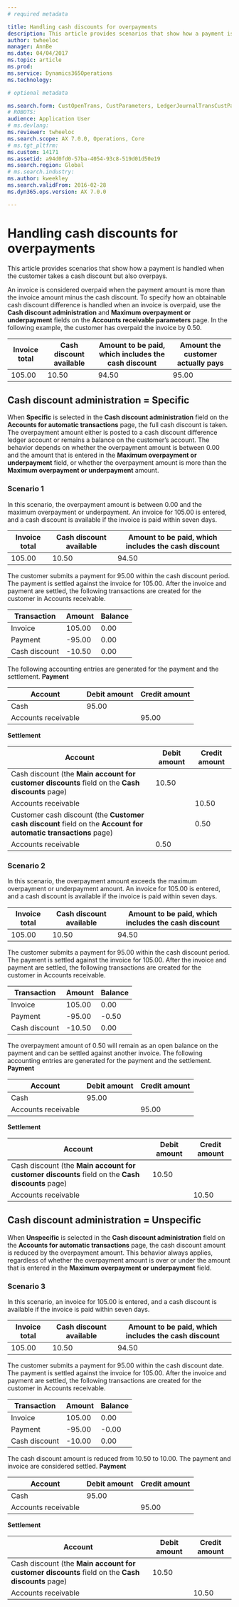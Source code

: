 ```yaml
---
# required metadata

title: Handling cash discounts for overpayments
description: This article provides scenarios that show how a payment is handled when the customer takes a cash discount but also overpays. 
author: twheeloc
manager: AnnBe
ms.date: 04/04/2017
ms.topic: article
ms.prod: 
ms.service: Dynamics365Operations
ms.technology: 

# optional metadata

ms.search.form: CustOpenTrans, CustParameters, LedgerJournalTransCustPaym, LedgerJournalTransVendPaym, VendOpenTrans, VendParameters
# ROBOTS: 
audience: Application User
# ms.devlang: 
ms.reviewer: twheeloc
ms.search.scope: AX 7.0.0, Operations, Core
# ms.tgt_pltfrm: 
ms.custom: 14171
ms.assetid: a94d0fd0-57ba-4054-93c8-519d01d50e19
ms.search.region: Global
# ms.search.industry: 
ms.author: kweekley
ms.search.validFrom: 2016-02-28
ms.dyn365.ops.version: AX 7.0.0

---
```


# Handling cash discounts for overpayments

This article provides scenarios that show how a payment is handled when the customer takes a cash discount but also overpays. 

An invoice is considered overpaid when the payment amount is more than the invoice amount minus the cash discount. To specify how an obtainable cash discount difference is handled when an invoice is overpaid, use the **Cash discount administration** and **Maximum overpayment or underpayment** fields on the **Accounts receivable parameters** page. In the following example, the customer has overpaid the invoice by 0.50.

| Invoice total | Cash discount available | Amount to be paid, which includes the cash discount | Amount the customer actually pays |
|---------------|-------------------------|-----------------------------------------------------|-----------------------------------|
| 105.00        | 10.50                   | 94.50                                               | 95.00                             |

## Cash discount administration = Specific
When **Specific** is selected in the **Cash discount administration** field on the **Accounts for automatic transactions** page, the full cash discount is taken. The overpayment amount either is posted to a cash discount difference ledger account or remains a balance on the customer’s account. The behavior depends on whether the overpayment amount is between 0.00 and the amount that is entered in the **Maximum overpayment or underpayment** field, or whether the overpayment amount is more than the **Maximum overpayment or underpayment** amount.

### Scenario 1

In this scenario, the overpayment amount is between 0.00 and the maximum overpayment or underpayment. An invoice for 105.00 is entered, and a cash discount is available if the invoice is paid within seven days.

| Invoice total | Cash discount available | Amount to be paid, which includes the cash discount |
|---------------|-------------------------|-----------------------------------------------------|
| 105.00        | 10.50                   | 94.50                                               |

The customer submits a payment for 95.00 within the cash discount period. The payment is settled against the invoice for 105.00. After the invoice and payment are settled, the following transactions are created for the customer in Accounts receivable.

| Transaction   | Amount | Balance |
|---------------|--------|---------|
| Invoice       | 105.00 | 0.00    |
| Payment       | -95.00 | 0.00    |
| Cash discount | -10.50 | 0.00    |

The following accounting entries are generated for the payment and the settlement. **Payment**

| Account             | Debit amount | Credit amount |
|---------------------|--------------|---------------|
| Cash                | 95.00        |               |
| Accounts receivable |              | 95.00         |

**Settlement**

| Account                                                                                                          | Debit amount | Credit amount |
|------------------------------------------------------------------------------------------------------------------|--------------|---------------|
| Cash discount (the **Main account for customer discounts** field on the **Cash discounts** page)                 | 10.50        |               |
| Accounts receivable                                                                                              |              | 10.50         |
| Customer cash discount (the **Customer cash discount** field on the **Account for automatic transactions** page) |              | 0.50          |
| Accounts receivable                                                                                              | 0.50         |               |

### Scenario 2

In this scenario, the overpayment amount exceeds the maximum overpayment or underpayment amount. An invoice for 105.00 is entered, and a cash discount is available if the invoice is paid within seven days.

| Invoice total | Cash discount available | Amount to be paid, which includes the cash discount |
|---------------|-------------------------|-----------------------------------------------------|
| 105.00        | 10.50                   | 94.50                                               |

The customer submits a payment for 95.00 within the cash discount period. The payment is settled against the invoice for 105.00. After the invoice and payment are settled, the following transactions are created for the customer in Accounts receivable.

| Transaction   | Amount | Balance |
|---------------|--------|---------|
| Invoice       | 105.00 | 0.00    |
| Payment       | -95.00 | -0.50   |
| Cash discount | -10.50 | 0.00    |

The overpayment amount of 0.50 will remain as an open balance on the payment and can be settled against another invoice. The following accounting entries are generated for the payment and the settlement. **Payment**

| Account             | Debit amount | Credit amount |
|---------------------|--------------|---------------|
| Cash                | 95.00        |               |
| Accounts receivable |              | 95.00         |

**Settlement**

| Account                                                                                          | Debit amount | Credit amount |
|--------------------------------------------------------------------------------------------------|--------------|---------------|
| Cash discount (the **Main account for customer discounts** field on the **Cash discounts** page) | 10.50        |               |
| Accounts receivable                                                                              |              | 10.50         |

## Cash discount administration = Unspecific
When **Unspecific** is selected in the **Cash discount administration** field on the **Accounts for automatic transactions** page, the cash discount amount is reduced by the overpayment amount. This behavior always applies, regardless of whether the overpayment amount is over or under the amount that is entered in the **Maximum overpayment or underpayment** field.

### Scenario 3

In this scenario, an invoice for 105.00 is entered, and a cash discount is available if the invoice is paid within seven days.

| Invoice total | Cash discount available | Amount to be paid, which includes the cash discount |
|---------------|-------------------------|-----------------------------------------------------|
| 105.00        | 10.50                   | 94.50                                               |

The customer submits a payment for 95.00 within the cash discount date. The payment is settled against the invoice for 105.00. After the invoice and payment are settled, the following transactions are created for the customer in Accounts receivable.

| Transaction   | Amount | Balance |
|---------------|--------|---------|
| Invoice       | 105.00 | 0.00    |
| Payment       | -95.00 | -0.00   |
| Cash discount | -10.00 | 0.00    |

The cash discount amount is reduced from 10.50 to 10.00. The payment and invoice are considered settled. **Payment**

| Account             | Debit amount | Credit amount |
|---------------------|--------------|---------------|
| Cash                | 95.00        |               |
| Accounts receivable |              | 95.00         |

**Settlement**

| Account                                                                                          | Debit amount | Credit amount |
|--------------------------------------------------------------------------------------------------|--------------|---------------|
| Cash discount (the **Main account for customer discounts** field on the **Cash discounts** page) | 10.50        |               |
| Accounts receivable                                                                              |              | 10.50         |



